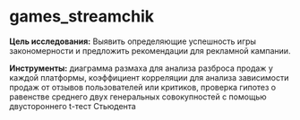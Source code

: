 # games_streamchik
**Цель исследования:** Выявить определяющие успешность игры закономерности и предложить рекомендации для рекламной кампании.

**Инструменты:** диаграмма размаха для анализа разброса продаж у каждой платформы, коэффициент корреляции для анализа зависимости продаж от отзывов пользователей или критиков, проверка гипотез о равенстве среднего двух генеральных совокупностей с помощью двустороннего t-тест Стьюдента
